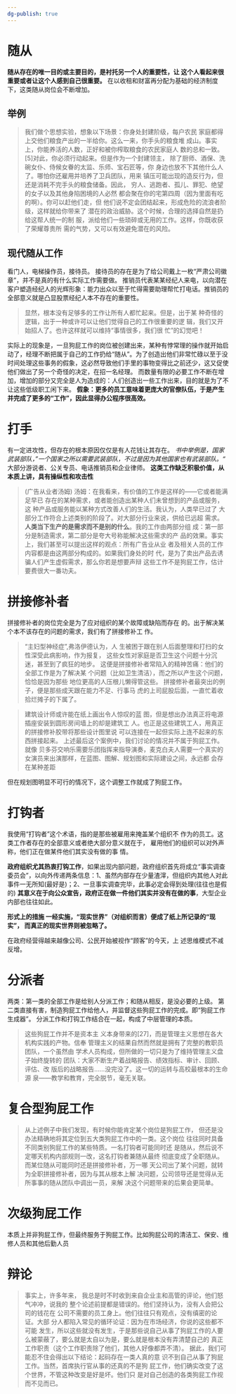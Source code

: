 ```yaml
---
dg-publish: true
---
```

# 随从
**随从存在的唯⼀⽬的或主要⽬的，是衬托另⼀个⼈的重要性，让 这个⼈看起来很重要或者让这个⼈感到⾃⼰很重要。**
在以收租和财富再分配为基础的经济制度下，这类随从岗位会不断增加。
## 举例
>我们做个思想实验，想象以下场景：你⾝处封建阶级，每户农⺠ 家庭都得上交他们粮⾷产出的⼀半给你。这么⼀来，你⼿头的粮⾷堆 成⼭。事实上，你能养活的⼈数，正好和被你榨取粮⾷的农⺠家庭⼈ 数的总和⼀致。[5]对此，你必须⾏动起来。但是作为⼀个封建领主， 除了厨师、酒保、洗碗⼥仆、侍候⼥眷的太监、乐师、宝⽯匠等，你 ⾝边也放不下其他什么⼈了。哪怕你还雇⽤并培养了卫兵团队，⽤来 镇压可能出现的造反⾏为，但还是消耗不完⼿头的粮⾷储备。因此， 穷⼈、逃跑者、孤⼉、罪犯、绝望的⼥⼦以及其他⾝陷困境的⼈必然 都会聚在你的宅第四周（因为⾥⾯有吃的啊）。你可以赶他们⾛，但 他们说不定会团结起来，形成危险的流浪者阶级，这样就给你带来了 潜在的政治威胁。这个时候，合理的选择⾃然是扔给这帮⼈统⼀的制 服，派给他们⼀些琐碎或⽆⽤的⼯作。这样，你既收获了荣耀尊贵所 需的⽓势，⼜可以有效避免潜在的⻛险。

## 现代随从工作
看门人，电梯操作员，接待员。
接待员的存在是为了给公司戴上一枚“严肃公司徽章”，并不是真的有什么实际工作需要做。
推销员代表某某经纪人来电，以向潜在客户塑造经纪人的光辉形象：能力出众以至于忙得需要助理帮忙打电话。推销员的全部意义就是凸显股票经纪人本不存在的重要性。
>显然，根本没有⾜够多的⼯作让所有⼈都忙起来。但是，出于某 种奇怪的逻辑，出于⼀种或许可以让他们觉得⾃⼰的⼯作很重要的逻 辑，我们⼜开始招⼈了。也许这样就可以维持“事情很多，我们很 忙”的幻觉吧！

实际上的现象是，一旦狗屁工作的岗位被创建出来，某种有悖常理的操作就开始启动了，经理不断把属于自己的工作扔给“随从”。为了创造出他们非常忙碌以至于没时间处理这些事务的假象，这必然导致他们手里的事物变得比之前还少，这又促使他们做出了另一个奇怪的决定，在招一名经理。
而数量有限的必要工作不断在增加，增加的部分又完全是人为造成的：人们创造出一些工作出来，目的就是为了不让这些低级职工闲下来。
**假象：更多的员工意味着更庞大的官僚队伍，于是产生并完成了更多的“工作”，因此显得办公程序很高效。**
# 打手
有一定进攻性，但存在的根本原因仅仅是有人花钱让其存在。
*书中举例是，国家武装部队，”一个国家之所以需要武装部队，不过是因为其他国家也有武装部队。“*
大部分游说者、公关专员、电话推销员和企业律师。
**这类工作缺乏积极价值，从本质上讲，具有操纵性和攻击性**
>(广告从业者汤姆)
>汤姆：在我看来，有价值的⼯作是这样的——它或者能满⾜早已 存在的某种需求，或者能创造出某种⼈们未曾想到的产品或服务，这 种产品或服务能以某种⽅式改善⼈们的⽣活。我认为，⼈类早已过了 ⼤部分⼯作符合上述类别的阶段了。对⼤部分⾏业来说，供给已远超 需求。**⼈类当下⽣产的是需求⽽不是别的什么**。我的⼯作由两部分组 成：第⼀部分是制造需求，第⼆部分是夸⼤号称能解决这些需求的产 品的效果。事实上，我们甚⾄可以提出这样的观点：所有⼴告业从业 者及相关⼈员的⼯作内容都是由这两部分构成的。如果我们⾝处的时 代，是为了卖出产品去诱骗⼈们产⽣虚假需求，那么你若是想要声辩 这些⼯作不是狗屁⼯作，估计要费很⼤⼀番功夫。

# 拼接修补者
拼接修补者的岗位完全是为了应对组织的某个故障或缺陷⽽存在 的。出于解决某个本不该存在的问题的需求，我们有了拼接修补⼯ 作。
>“主妇型神经症”,弗洛伊德认为，⼈ ⽣被困于跟在别⼈后⾯整理和打扫的⼥性深受此病影响，作为报复， 这些⼥性对家庭是否卫⽣这个问题⼗分沉迷，甚⾄到了疯狂的地步。 这便是拼接修补者常陷⼊的精神苦痛：他们的全部⼯作是为了解决某 个问题（⽐如卫⽣清洁），⽽之所以产⽣这个问题，恰恰是因为那些 地位更⾼的⼈压根⼉懒得管这些。 
>拼接修补者最突出的例⼦，便是那些成天跟在能⼒不⾜、⾏事⻢ 虎的上司屁股后⾯，⼀直忙着收拾烂摊⼦的下属了。

>建筑设计师或许能在纸上画出令⼈惊叹的蓝 图，但是想出办法真正将电源插座安装到圆形房间墙上的却是建筑⼯ ⼈。也正是这些建筑⼯⼈，⽤真正的拼接修补㬵带将那些设计图⾥说 可以连接在⼀起但实际上连不起来的东⻄拼接起来。
>上述最后这个案例中，我们讨论的情况并不属于狗屁⼯作。就像 ⻉多芬交响乐需要乐团指挥来指导演奏，⻨克⽩夫⼈需要⼀个真实的 ⼥演员来出演那样，在蓝图、图解、规划图和实际建设之间，永远都 会存在某种差距

但在规划图明显不可行的情况下，这个调整工作就成了狗屁工作。
# 打钩者
我使⽤“打钩者”这个术语，指的是那些被雇⽤来掩盖某个组织不 作为的员⼯。这类⼯作者存在的全部意义或者绝⼤部分意义就在于， 雇⽤他们的组织可以对外声称，他们正在做某件他们其实没有做的事 情。

**政府组织尤其热衷打钩工作**，如果出现内部问题，政府组织首先将成立“事实调查委员会”，以向外传递两条信息：1、虽然内部存在少量渣滓，但组织内其他人对此事件一无所知(最好是)；2、一旦事实调查完毕，此事必定会得到处理(往往也是假的)
**其意义在于向公众宣告，政府正在做一件他们其实并没有在做的事**，大型企业内部也往往如此。

**形式上的措施 ⼀经实施，“现实世界”（对组织⽽⾔）便成了纸上所记录的“现实”， ⽽真正的现实世界则被忽略了。**

在政府经营得越来越像公司、公⺠开始被视作“顾客”的今天，上 述思维模式不减反增。
# 分派者
两类：第一类的全部工作是给别人分派工作；和随从相反，是没必要的上级。
第二类直接有害，制造狗屁工作给他人，并监督这些狗屁工作的完成。即“狗屁工作生成器”。
分派工作和打钩工作结合在一起，构成了中层管理的本质。
>这些狗屁⼯作并不是资本主 义本⾝带来的[27]，⽽是管理主义思想在各⼤机构实践的产物。信奉 管理主义的结果⾃然⽽然就是拥有了完整的教职员团队，⼀个虽然由 学术⼈员构成，但所做的⼀切只是为了维持管理主义盘⼦始终旋转的 团队：⼤家不断⽣产着战略报告、绩效指标、审计、回顾、评估、改 版后的战略报告……没完没了。这⼀切的运转与⾼校最根本的⽣命源 泉——教学和教育，完全脱节，毫⽆关联。

# 复合型狗屁工作
>从上述例⼦中我们发现，有时候你能肯定某个岗位是狗屁⼯作， 但还是没办法精确地将其定位到五⼤类狗屁⼯作中的⼀类。这个岗位 往往同时具备不同类别狗屁⼯作的某些特质。⼀名打钩者可能同时还 是随从，然后说不定哪天机构内部规则⼀改，这名打钩者兼随从最终 彻底变成了全职随从。⽽某位随从可能同时还是拼接修补者，万⼀哪 天公司出了某个问题，就转为全职拼接修补者，因为与其从根本上解 决问题，公司领导还是觉得从⽆所事事的随从团队中调出⼀员，来解 决这个问题带来的后果会更简单。

# 次级狗屁工作
本质上并非狗屁工作，但最终服务于狗屁工作。比如狗屁公司的清洁工、保安、维修人员和其他后勤人员

# 辩论
>事实上，许多年来， 我总是时不时收到来⾃企业主和⾼管的评论，他们怒⽓冲冲，说我的 整个论述前提都是错误的。他们坚持认为，没有⼈会把公司的钱花在 公司不需要的员⼯⾝上。他们往往只有观点，没有缜密的论证。⼤部 分⼈都陷⼊常⻅的循环论证：因为在市场经济，你说的这些都不可能 发⽣，所以这些就没有发⽣，于是那些说⾃⼰从事了狗屁⼯作的⼈要 么被蒙蔽了，要么就是太⾃以为是，要么就是根本没有弄清楚⾃⼰的 真正⼯作职责（这个⼯作职责除了他们，其他⼈好像都弄不清）。
>据此，我们可能忍不住会得出以下结论：起码存在⼀类⼈真的意 识不到⾃⼰从事了狗屁⼯作。当然，⾸席执⾏官从事的还真的不是狗 屁⼯作，他们确实改变了这个世界，不管这种改变是好是坏。他们只 是对⾃⼰创造的各类狗屁⼯作视⽽不⻅⽽已。